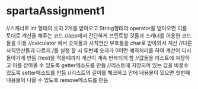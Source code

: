 # spartaAssignment1
//스캐너로 int 형태의 숫자 2개를 받아오고 String형태의 operator를 받아오면 이를 토대로 계산을 해주는 코드
//app에서 간단하게 프린트할 것들과 스캐너를 이용한 코드들을 이용
//calculator 에서 숫자들과 사칙연산 부호들을 char로 받아와서 계산
//다른 사칙연산들과 다르게 /를 실행 할 시 두번쨰 숫자가 0이면 예외처리를 하여 계산이 다시 돌아가게 만듬
//exit을 적을때까지 계산이 계속 반복되게 함
//값들을 리스트에 저장하고 이를 받아올 수 있도록 getter메소드를 만듬
//리스트에 저장되어 있는 값을 바꿀수 있도록 setter메소드를 만듬
//리스트의 길이를 체크하고 안에 내용물이 있으면 첫번째 내용물이 나올 수 있도록 remove메소드를 만듬






